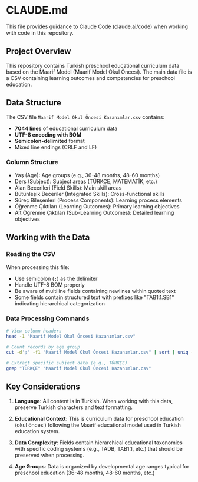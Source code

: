 # CLAUDE.md

This file provides guidance to Claude Code (claude.ai/code) when working with code in this repository.

## Project Overview

This repository contains Turkish preschool educational curriculum data based on the Maarif Model (Maarif Model Okul Öncesi). The main data file is a CSV containing learning outcomes and competencies for preschool education.

## Data Structure

The CSV file `Maarif Model Okul Öncesi Kazanımlar.csv` contains:
- **7044 lines** of educational curriculum data
- **UTF-8 encoding with BOM**
- **Semicolon-delimited** format
- Mixed line endings (CRLF and LF)

### Column Structure
- Yaş (Age): Age groups (e.g., 36-48 months, 48-60 months)
- Ders (Subject): Subject areas (TÜRKÇE, MATEMATİK, etc.)
- Alan Becerileri (Field Skills): Main skill areas
- Bütünleşik Beceriler (Integrated Skills): Cross-functional skills
- Süreç Bileşenleri (Process Components): Learning process elements
- Öğrenme Çıktıları (Learning Outcomes): Primary learning objectives
- Alt Öğrenme Çıktıları (Sub-Learning Outcomes): Detailed learning objectives

## Working with the Data

### Reading the CSV
When processing this file:
- Use semicolon (`;`) as the delimiter
- Handle UTF-8 BOM properly
- Be aware of multiline fields containing newlines within quoted text
- Some fields contain structured text with prefixes like "TAB1.1.SB1" indicating hierarchical categorization

### Data Processing Commands

```bash
# View column headers
head -1 "Maarif Model Okul Öncesi Kazanımlar.csv"

# Count records by age group
cut -d';' -f1 "Maarif Model Okul Öncesi Kazanımlar.csv" | sort | uniq -c

# Extract specific subject data (e.g., TÜRKÇE)
grep "TÜRKÇE" "Maarif Model Okul Öncesi Kazanımlar.csv"
```

## Key Considerations

1. **Language**: All content is in Turkish. When working with this data, preserve Turkish characters and text formatting.

2. **Educational Context**: This is curriculum data for preschool education (okul öncesi) following the Maarif educational model used in Turkish education system.

3. **Data Complexity**: Fields contain hierarchical educational taxonomies with specific coding systems (e.g., TADB, TAB1.1, etc.) that should be preserved when processing.

4. **Age Groups**: Data is organized by developmental age ranges typical for preschool education (36-48 months, 48-60 months, etc.)
